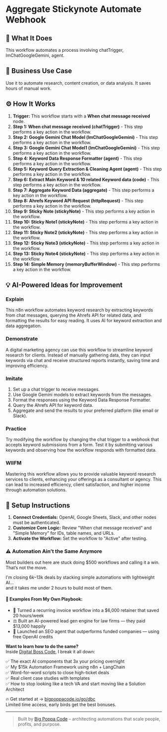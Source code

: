 # Aggregate Stickynote Automate Webhook

## 🚀 What It Does
This workflow automates a process involving chatTrigger, lmChatGoogleGemini, agent.

## 💼 Business Use Case
Use it to automate research, content creation, or data analysis. It saves hours of manual work.

## ⚙️ How It Works
1.  **Trigger:** This workflow starts with a **When chat message received** node.
2. **Step 1: When chat message received (chatTrigger)** - This step performs a key action in the workflow.
3. **Step 2: Google Gemini Chat Model (lmChatGoogleGemini)** - This step performs a key action in the workflow.
4. **Step 3: Google Gemini Chat Model1 (lmChatGoogleGemini)** - This step performs a key action in the workflow.
5. **Step 4: Keyword Data Response Formatter (agent)** - This step performs a key action in the workflow.
6. **Step 5: Keyword Query Extraction & Cleaning Agent (agent)** - This step performs a key action in the workflow.
7. **Step 6: Extract Main Keyword & 10 related Keyword data (code)** - This step performs a key action in the workflow.
8. **Step 7: Aggregate Keyword Data (aggregate)** - This step performs a key action in the workflow.
9. **Step 8: Ahrefs Keyword API Request (httpRequest)** - This step performs a key action in the workflow.
10. **Step 9: Sticky Note (stickyNote)** - This step performs a key action in the workflow.
11. **Step 10: Sticky Note1 (stickyNote)** - This step performs a key action in the workflow.
12. **Step 11: Sticky Note2 (stickyNote)** - This step performs a key action in the workflow.
13. **Step 12: Sticky Note3 (stickyNote)** - This step performs a key action in the workflow.
14. **Step 13: Sticky Note4 (stickyNote)** - This step performs a key action in the workflow.
15. **Step 14: Simple Memory (memoryBufferWindow)** - This step performs a key action in the workflow.

## 💡 AI-Powered Ideas for Improvement
### Explain
This n8n workflow automates keyword research by extracting keywords from chat messages, querying the Ahrefs API for related data, and formatting the results for easy reading. It uses AI for keyword extraction and data aggregation.

### Demonstrate
A digital marketing agency can use this workflow to streamline keyword research for clients. Instead of manually gathering data, they can input keywords via chat and receive structured reports instantly, saving time and improving efficiency.

### Imitate
1. Set up a chat trigger to receive messages.
2. Use Google Gemini models to extract keywords from the messages.
3. Format the responses using the Keyword Data Response Formatter.
4. Query the Ahrefs API for keyword data.
5. Aggregate and send the results to your preferred platform (like email or Slack).

### Practice
Try modifying the workflow by changing the chat trigger to a webhook that accepts keyword submissions from a form. Test it by submitting various keywords and observing how the workflow responds with formatted data.

### WIIFM
Mastering this workflow allows you to provide valuable keyword research services to clients, enhancing your offerings as a consultant or agency. This can lead to increased efficiency, client satisfaction, and higher income through automation solutions.

## 🔧 Setup Instructions
1. **Connect Credentials:** OpenAI, Google Sheets, Slack, and other nodes must be authenticated.
2. **Customize Core Logic:** Review "When chat message received" and "Simple Memory" for IDs, table names, and URLs.
3. **Activate the Workflow:** Set the workflow to "Active" after testing.

### ⚠️ Automation Ain’t the Same Anymore

Most builders out here are stuck doing $500 workflows and calling it a win.  
That’s not the move.  

I'm closing $6k–$13k deals by stacking simple automations with lightweight AI...  
and it takes me under 2 hours to build most of them.

#### 🧠 Examples From My Own Playbook:
- 🔁 Turned a recurring invoice workflow into a $6,000 retainer that saved 20 hours/week  
- ⚖️ Built an AI-powered lead gen engine for law firms — they paid $13,000 happily  
- 🚀 Launched an SEO agent that outperforms funded companies — using free OpenAI credits  

**Want to learn how to do the same?**  
Inside [Digital Boss Code](https://bigpoppacode.io/go/dbc), I break it all down:

✅ The exact AI components that 3x your pricing overnight  
✅ My $15k Automation Framework using n8n + LangChain  
✅ Word-for-word scripts to close high-ticket deals  
✅ Real client case studies with templates  
✅ How to stop looking like a tech VA and start moving like a Solution Architect  

🔥 Get started at → [bigpoppacode.io/go/dbc](https://bigpoppacode.io/go/dbc)  
Limited time access, early birds get the best bonuses.

---
> Built by [Big Poppa Code](https://bigpoppacode.io) – architecting automations that scale people, profits, and purpose.
